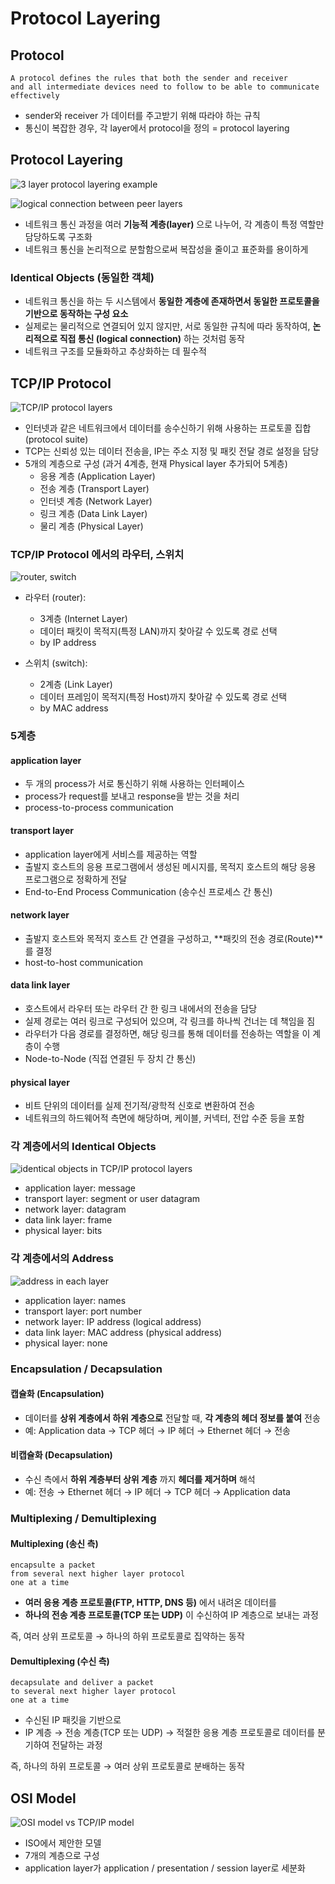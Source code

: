 # Protocol Layering

## Protocol

```
A protocol defines the rules that both the sender and receiver
and all intermediate devices need to follow to be able to communicate effectively
```

- sender와 receiver 가 데이터를 주고받기 위해 따라야 하는 규칙
- 통신이 복잡한 경우, 각 layer에서 protocol을 정의 = protocol layering

## Protocol Layering

![3 layer protocol layering example](../screenshots/1.2.1.png)

![logical connection between peer layers](../screenshots/1.2.2.png)

- 네트워크 통신 과정을 여러 **기능적 계층(layer)** 으로 나누어, 각 계층이 특정 역할만 담당하도록 구조화
- 네트워크 통신을 논리적으로 분할함으로써 복잡성을 줄이고 표준화를 용이하게

### Identical Objects (동일한 객체)

- 네트워크 통신을 하는 두 시스템에서 **동일한 계층에 존재하면서 동일한 프로토콜을 기반으로 동작하는 구성 요소**
- 실제로는 물리적으로 연결되어 있지 않지만, 서로 동일한 규칙에 따라 동작하여, **논리적으로 직접 통신 (logical connection)** 하는 것처럼 동작
- 네트워크 구조를 모듈화하고 추상화하는 데 필수적

## TCP/IP Protocol

![TCP/IP protocol layers](../screenshots/1.2.3.png)

- 인터넷과 같은 네트워크에서 데이터를 송수신하기 위해 사용하는 프로토콜 집합(protocol suite)
- TCP는 신뢰성 있는 데이터 전송을, IP는 주소 지정 및 패킷 전달 경로 설정을 담당
- 5개의 계층으로 구성 (과거 4계층, 현재 Physical layer 추가되어 5계층)
  - 응용 계층 (Application Layer)
  - 전송 계층 (Transport Layer)
  - 인터넷 계층 (Network Layer)
  - 링크 계층 (Data Link Layer)
  - 물리 계층 (Physical Layer)

### TCP/IP Protocol 에서의 라우터, 스위치

![router, switch](../screenshots/1.2.4.png)

- 라우터 (router):

  - 3계층 (Internet Layer)
  - 데이터 패킷이 목적지(특정 LAN)까지 찾아갈 수 있도록 경로 선택
  - by IP address

- 스위치 (switch):

  - 2계층 (Link Layer)
  - 데이터 프레임이 목적지(특정 Host)까지 찾아갈 수 있도록 경로 선택
  - by MAC address

### 5계층

#### application layer

- 두 개의 process가 서로 통신하기 위해 사용하는 인터페이스
- process가 request를 보내고 response을 받는 것을 처리
- process-to-process communication

#### transport layer

- application layer에게 서비스를 제공하는 역할
- 출발지 호스트의 응용 프로그램에서 생성된 메시지를, 목적지 호스트의 해당 응용 프로그램으로 정확하게 전달
- End-to-End Process Communication (송수신 프로세스 간 통신)

#### network layer

- 출발지 호스트와 목적지 호스트 간 연결을 구성하고, **패킷의 전송 경로(Route)**를 결정
- host-to-host communication

#### data link layer

- 호스트에서 라우터 또는 라우터 간 한 링크 내에서의 전송을 담당
- 실제 경로는 여러 링크로 구성되어 있으며, 각 링크를 하나씩 건너는 데 책임을 짐
- 라우터가 다음 경로를 결정하면, 해당 링크를 통해 데이터를 전송하는 역할을 이 계층이 수행
- Node-to-Node (직접 연결된 두 장치 간 통신)

#### physical layer

- 비트 단위의 데이터를 실제 전기적/광학적 신호로 변환하여 전송
- 네트워크의 하드웨어적 측면에 해당하며, 케이블, 커넥터, 전압 수준 등을 포함

### 각 계층에서의 Identical Objects

![identical objects in TCP/IP protocol layers](../screenshots/1.2.5.png)

- application layer: message
- transport layer: segment or user datagram
- network layer: datagram
- data link layer: frame
- physical layer: bits

### 각 계층에서의 Address

![address in each layer](../screenshots/1.2.6.png)

- application layer: names
- transport layer: port number
- network layer: IP address (logical address)
- data link layer: MAC address (physical address)
- physical layer: none

### Encapsulation / Decapsulation

#### 캡슐화 (Encapsulation)

- 데이터를 **상위 계층에서 하위 계층으로** 전달할 때, **각 계층의 헤더 정보를 붙여** 전송
- 예: Application data → TCP 헤더 → IP 헤더 → Ethernet 헤더 → 전송

#### 비캡슐화 (Decapsulation)

- 수신 측에서 **하위 계층부터 상위 계층** 까지 **헤더를 제거하며** 해석
- 예: 전송 → Ethernet 헤더 → IP 헤더 → TCP 헤더 → Application data

### Multiplexing / Demultiplexing

#### Multiplexing (송신 측)

```
encapsulte a packet
from several next higher layer protocol
one at a time
```

- **여러 응용 계층 프로토콜(FTP, HTTP, DNS 등)** 에서 내려온 데이터를
- **하나의 전송 계층 프로토콜(TCP 또는 UDP)** 이 수신하여 IP 계층으로 보내는 과정

즉, 여러 상위 프로토콜 → 하나의 하위 프로토콜로 집약하는 동작

#### Demultiplexing (수신 측)

```
decapsulate and deliver a packet
to several next higher layer protocol
one at a time
```

- 수신된 IP 패킷을 기반으로
- IP 계층 → 전송 계층(TCP 또는 UDP) → 적절한 응용 계층 프로토콜로 데이터를 분기하여 전달하는 과정

즉, 하나의 하위 프로토콜 → 여러 상위 프로토콜로 분배하는 동작

## OSI Model

![OSI model vs TCP/IP model](../screenshots/1.2.7.png)

- ISO에서 제안한 모델
- 7개의 계층으로 구성
- application layer가 application / presentation / session layer로 세분화
